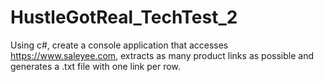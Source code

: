# HustleGotReal_TechTest_2
Using c#, create a console application that accesses https://www.saleyee.com, extracts as many product links as possible and generates a .txt file with one link per row.
